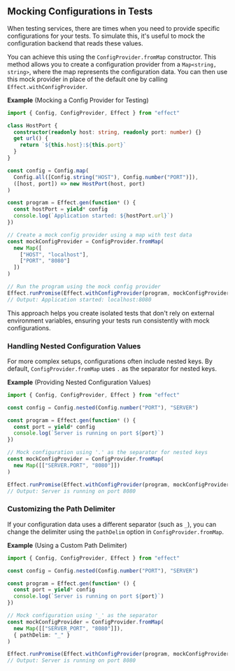 ## Mocking Configurations in Tests

When testing services, there are times when you need to provide specific configurations for your tests. To simulate this, it's useful to mock the configuration backend that reads these values.

You can achieve this using the `ConfigProvider.fromMap` constructor.
This method allows you to create a configuration provider from a `Map<string, string>`, where the map represents the configuration data.
You can then use this mock provider in place of the default one by calling `Effect.withConfigProvider`.

**Example** (Mocking a Config Provider for Testing)

```ts twoslash
import { Config, ConfigProvider, Effect } from "effect"

class HostPort {
  constructor(readonly host: string, readonly port: number) {}
  get url() {
    return `${this.host}:${this.port}`
  }
}

const config = Config.map(
  Config.all([Config.string("HOST"), Config.number("PORT")]),
  ([host, port]) => new HostPort(host, port)
)

const program = Effect.gen(function* () {
  const hostPort = yield* config
  console.log(`Application started: ${hostPort.url}`)
})

// Create a mock config provider using a map with test data
const mockConfigProvider = ConfigProvider.fromMap(
  new Map([
    ["HOST", "localhost"],
    ["PORT", "8080"]
  ])
)

// Run the program using the mock config provider
Effect.runPromise(Effect.withConfigProvider(program, mockConfigProvider))
// Output: Application started: localhost:8080
```

This approach helps you create isolated tests that don't rely on external environment variables, ensuring your tests run consistently with mock configurations.

### Handling Nested Configuration Values

For more complex setups, configurations often include nested keys. By default, `ConfigProvider.fromMap` uses `.` as the separator for nested keys.

**Example** (Providing Nested Configuration Values)

```ts twoslash
import { Config, ConfigProvider, Effect } from "effect"

const config = Config.nested(Config.number("PORT"), "SERVER")

const program = Effect.gen(function* () {
  const port = yield* config
  console.log(`Server is running on port ${port}`)
})

// Mock configuration using '.' as the separator for nested keys
const mockConfigProvider = ConfigProvider.fromMap(
  new Map([["SERVER.PORT", "8080"]])
)

Effect.runPromise(Effect.withConfigProvider(program, mockConfigProvider))
// Output: Server is running on port 8080
```

### Customizing the Path Delimiter

If your configuration data uses a different separator (such as `_`), you can change the delimiter using the `pathDelim` option in `ConfigProvider.fromMap`.

**Example** (Using a Custom Path Delimiter)

```ts twoslash
import { Config, ConfigProvider, Effect } from "effect"

const config = Config.nested(Config.number("PORT"), "SERVER")

const program = Effect.gen(function* () {
  const port = yield* config
  console.log(`Server is running on port ${port}`)
})

// Mock configuration using '_' as the separator
const mockConfigProvider = ConfigProvider.fromMap(
  new Map([["SERVER_PORT", "8080"]]),
  { pathDelim: "_" }
)

Effect.runPromise(Effect.withConfigProvider(program, mockConfigProvider))
// Output: Server is running on port 8080
```
